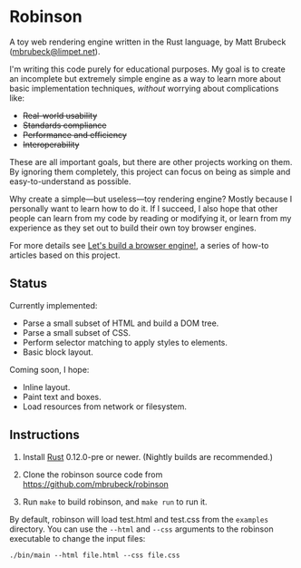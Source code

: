 Robinson
========

A toy web rendering engine written in the Rust language, by Matt Brubeck
(mbrubeck@limpet.net).

I'm writing this code purely for educational purposes. My goal is to create an
incomplete but extremely simple engine as a way to learn more about basic
implementation techniques, *without* worrying about complications like:

* <s>Real-world usability</s>
* <s>Standards compliance</s>
* <s>Performance and efficiency</s>
* <s>Interoperability</s>

These are all important goals, but there are other projects working on them.
By ignoring them completely, this project can focus on being as simple and
easy-to-understand as possible.

Why create a simple—but useless—toy rendering engine? Mostly because I
personally want to learn how to do it. If I succeed, I also hope that other
people can learn from my code by reading or modifying it, or learn from my
experience as they set out to build their own toy browser engines.

For more details see [Let's build a browser engine!][blog], a series of
how-to articles based on this project.

[blog]: http://limpet.net/mbrubeck/2014/08/08/toy-layout-engine-1.html

Status
------

Currently implemented:

* Parse a small subset of HTML and build a DOM tree.
* Parse a small subset of CSS.
* Perform selector matching to apply styles to elements.
* Basic block layout.

Coming soon, I hope:

* Inline layout.
* Paint text and boxes.
* Load resources from network or filesystem.

Instructions
------------

1. Install [Rust](http://www.rust-lang.org/) 0.12.0-pre or newer. (Nightly
   builds are recommended.)

2. Clone the robinson source code from https://github.com/mbrubeck/robinson

3. Run `make` to build robinson, and `make run` to run it.

By default, robinson will load test.html and test.css from the `examples`
directory.  You can use the `--html` and `--css` arguments to the robinson
executable to change the input files:

    ./bin/main --html file.html --css file.css
